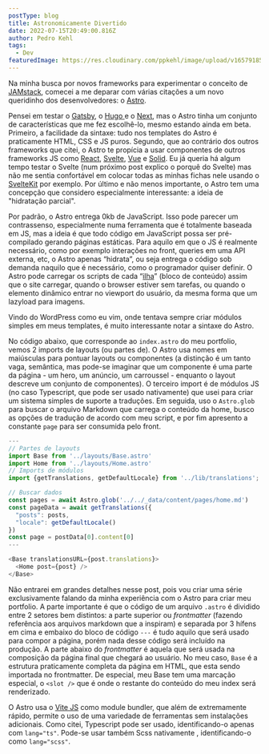 ```yaml
---
postType: blog
title: Astronomicamente Divertido
date: 2022-07-15T20:49:00.816Z
author: Pedro Kehl
tags:
  - Dev
featuredImage: https://res.cloudinary.com/ppkehl/image/upload/v1657918513/2864e840-2df2-11ec-b5e8-73b095e03049-astro_upwfwm.jpg
---
```

Na minha busca por novos frameworks para experimentar o conceito de [JAMstack](https://jamstack.org/), comecei a me deparar com várias citações a um novo queridinho dos desenvolvedores: o [Astro](https://astro.build/).

Pensei em testar o [Gatsby](https://www.gatsbyjs.com/), o [Hugo ](https://gohugo.io/)e o [Next](https://nextjs.org/), mas o Astro tinha um conjunto de características que me fez escolhê-lo, mesmo estando ainda em beta. Primeiro, a facilidade da sintaxe: tudo nos templates do Astro é praticamente HTML, CSS e JS puros. Segundo, que ao contrário dos outros frameworks que citei, o Astro te propícia a usar componentes de outros frameworks JS como [React](https://pt-br.reactjs.org/), [Svelte](https://svelte.dev/), [Vue](https://vuejs.org/) e [Solid](https://www.solidjs.com/). Eu já queria há algum tempo testar o Svelte (num próximo post explico o porquê do Svelte) mas não me sentia confortável em colocar todas as minhas fichas nele usando o [SvelteKit](https://kit.svelte.dev/) por exemplo. Por último e não menos importante, o Astro tem uma concepção que considero especialmente interessante: a ideia de "hidratação parcial". 

Por padrão, o Astro entrega 0kb de JavaScript. Isso pode parecer um contrassenso, especialmente numa ferramenta que é totalmente baseada em JS, mas a ideia é que todo código em JavaScript possa ser pré-compilado gerando páginas estáticas. Para aquilo em que o JS é realmente necessário, como por exemplo interações no front, queries em uma API externa, etc, o Astro apenas “hidrata”, ou seja entrega o código sob demanda naquilo que é necessário, como o programador quiser definir. O Astro pode carregar os scripts de cada “[ilha](https://jasonformat.com/islands-architecture/)” (bloco de conteúdo) assim que o site carregar, quando o browser estiver sem tarefas, ou quando o elemento dinâmico entrar no viewport do usuário, da mesma forma que um lazyload para imagens.

Vindo do WordPress como eu vim, onde tentava sempre criar módulos simples em meus templates, é muito interessante notar a sintaxe do Astro.

No código abaixo, que corresponde ao `index.astro` do meu portfolio, vemos 2 imports de layouts (ou partes de). O Astro usa nomes em maiúsculas para pontuar layouts ou componentes (a distinção é um tanto vaga, semântica, mas pode-se imaginar que um componente é uma parte da página - um hero, um anúncio, um carroussel - enquanto o layout descreve um conjunto de componentes). O terceiro import é de módulos JS (no caso Typescript, que pode ser usado nativamente) que usei para criar um sistema simples de suporte a traduções. Em seguida, uso o `Astro.glob` para buscar o arquivo Markdown que carrega o conteúdo da home, busco as opções de tradução de acordo com meu script, e por fim apresento a constante `page` para ser consumida pelo front.

```javascript
---
// Partes de layouts
import Base from '../layouts/Base.astro'
import Home from '../layouts/Home.astro'
// Imports de módulos
import {getTranslations, getDefaultLocale} from '../lib/translations';

// Buscar dados
const pages = await Astro.glob('../../_data/content/pages/home.md')
const pageData = await getTranslations({
  "posts": posts,
  "locale": getDefaultLocale()
})
const page = postData[0].content[0]
---

<Base translationsURL={post.translations}>
  <Home post={post} />
</Base>
```

Não entrarei em grandes detalhes nesse post, pois vou criar uma série exclusivamente falando da minha experiência com o Astro para criar meu portfolio. A parte importante é que o código de um arquivo `.astro` é dividido entre 2 setores bem distintos: a parte superior ou *frontmatter* (fazendo referência aos arquivos markdown que a inspiram) e separada por 3 hífens em cima e embaixo do bloco de código `---` é tudo aquilo que será usado para compor a página, porém nada desse código será incluído na produção. A parte abaixo do *frontmatter* é aquela que será usada na composição da página final que chegará ao usuário. No meu caso, `Base` é a estrutura praticamente completa da página em HTML, que esta sendo importada no frontmatter. De especial, meu Base tem uma marcação especial, o `<slot />` que é onde o restante do conteúdo do meu index será renderizado.

O Astro usa o [Vite JS](https://vitejs.dev/) como module bundler, que além de extremamente rápido, permite o uso de uma variedade de ferramentas sem instalações adicionais. Como citei, Typescript pode ser usado, identificando-o apenas com `lang="ts"`. Pode-se usar também Scss nativamente , identificando-o como `lang="scss"`.